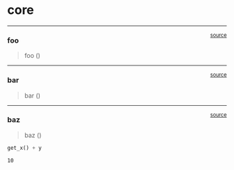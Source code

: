 # core


<!-- WARNING: THIS FILE WAS AUTOGENERATED! DO NOT EDIT! -->

------------------------------------------------------------------------

<a
href="https://github.com/gnodar01/nbdev-exp/blob/main/nbdev_exp/core.py#L9"
target="_blank" style="float:right; font-size:smaller">source</a>

### foo

>  foo ()

------------------------------------------------------------------------

<a
href="https://github.com/gnodar01/nbdev-exp/blob/main/nbdev_exp/core.py#L12"
target="_blank" style="float:right; font-size:smaller">source</a>

### bar

>  bar ()

------------------------------------------------------------------------

<a
href="https://github.com/gnodar01/nbdev-exp/blob/main/nbdev_exp/core.py#L15"
target="_blank" style="float:right; font-size:smaller">source</a>

### baz

>  baz ()

``` python
get_x() + y
```

    10
